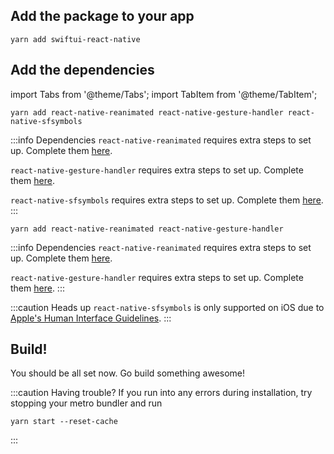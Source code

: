 ---
---

## Add the package to your app

```console
yarn add swiftui-react-native
```

## Add the dependencies

import Tabs from '@theme/Tabs';
import TabItem from '@theme/TabItem';

<Tabs>
<TabItem value="ios" label="iOS">

```console
yarn add react-native-reanimated react-native-gesture-handler react-native-sfsymbols
```

:::info Dependencies
`react-native-reanimated` requires extra steps to set up. Complete them [here](https://docs.swmansion.com/react-native-reanimated/docs/fundamentals/installation/).

`react-native-gesture-handler` requires extra steps to set up. Complete them [here](https://docs.swmansion.com/react-native-gesture-handler/docs/).

`react-native-sfsymbols` requires extra steps to set up. Complete them [here](https://github.com/birkir/react-native-sfsymbols).
:::

</TabItem>
<TabItem value="android" label="Android">

```console
yarn add react-native-reanimated react-native-gesture-handler
```

:::info Dependencies
`react-native-reanimated` requires extra steps to set up. Complete them [here](https://docs.swmansion.com/react-native-reanimated/docs/fundamentals/installation/).

`react-native-gesture-handler` requires extra steps to set up. Complete them [here](https://docs.swmansion.com/react-native-gesture-handler/docs/).
:::

</TabItem>
</Tabs>

:::caution Heads up
`react-native-sfsymbols` is only supported on iOS due to [Apple's Human Interface Guidelines](https://developer.apple.com/design/human-interface-guidelines/sf-symbols/overview/).
:::

## Build!

You should be all set now. Go build something awesome!

:::caution Having trouble?
If you run into any errors during installation, try stopping your metro bundler and run

```console
yarn start --reset-cache
```

:::
